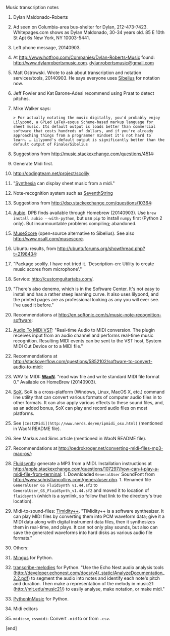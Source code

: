 Music transcription notes

 1. Dylan Maldonado-Roberts
 
   1. Ad seen on Columbia-area bus-shelter for Dylan, 212-473-7423. Whitepages.com shows as Dylan Maldonado, 30-34 years old.  85 E 10th St Apt 6s New York, NY 10003-5441.
   
   1. Left phone message, 20140903.
   
   1. At http://www.hotfrog.com/Companies/Dylan-Roberts-Music found: http://www.dylanrobertsmusic.com. dylanrobertsmusic@gmail.com

 1. Matt Ostrowski. Wrote to ask about transcription and notation services/tools, 20140903. He says everyone uses [Sibelius](http://www.sibelius.com/products/audioscore/ultimate.html) for notation now.
 
 1. Jeff Fowler and Kat Barone-Adesi recommend using Praat to detect pitches.
 
 1. Mike Walker says:

        > For actually notating the music digitally, you'd probably enjoy Lilypond, a GPLed LaTeX-esque Scheme-based markup language for sheet music. Its default output is loads better than commercial software that costs hundreds of dollars, and if you're already approaching things from a programmer mindset it's not hard to learn. … Lilypond's default output is significantly better than the default output of Finale/Sibelius

 1. Suggestions from http://music.stackexchange.com/questions/4514:

   1. Generate Midi first.
   1. http://codingteam.net/project/scolily
   1. "[Synthesia](http://synthesiagame.com/) can display sheet music from a midi."
   1. Note-recognition system such as [SeventhString](http://www.seventhstring.com/xscribe/overview.html)

 1. Suggestions from http://dsp.stackexchange.com/questions/10364:
 
   1. [Aubio](http://aubio.org/). DPB finds available through Homebrew (20140903). Use `brew install aubio --with-python`, but use `pip` to install `numpy` first (Python 2 only). But insurmountable problems compiling; abandoned.
   1. [MuseScore](http://musescore.org/) (open-source alternative to Sibelius). See also http://www.osalt.com/musescore.

 1. Ubuntu results, from http://ubuntuforums.org/showthread.php?t=2198434:
 
   1. "Package scolily. I have not tried it. 'Description-en: Utility to create music scores from microphone'."
   1. Service: http://customguitartabs.com/.
   1. "There's also denemo, which is in the Software Center. It's not easy to install and has a rather steep learning curve. It also uses lilypond, and the printed pages are as professional looking as any you will ever see. I've used it before."

 1. Recommendations at http://en.softonic.com/s/music-note-recognition-software:
 
   1. [Audio To MiDi VST](http://audio-to-midi-vst.en.softonic.com/): "Real-time Audio to MIDI conversion. The plugin receives input from an audio channel and performs real-time music recognition. Resulting MIDI events can be sent to the VST host, System MIDI Out Device or to a MIDI file."

 1. Recommendations at http://stackoverflow.com/questions/5852102/software-to-convert-audio-to-midi:
 
   1. WAV to MIDI: **[WaoN](http://waon.sourceforge.net/)**. "read wav file and write standard MIDI file format 0." Available on HomeBrew (20140903).
   1. [SoX](http://sox.sourceforge.net/). SoX is a cross-platform (Windows, Linux, MacOS X, etc.) command line utility that can convert various formats of computer audio files in to other formats. It can also apply various effects to these sound files, and, as an added bonus, SoX can play and record audio files on most platforms.
   1. See `[Inst2Midi](http://www.nerds.de/en/ipmidi_osx.html)` (mentioned in WaoN README file).
   1. See Markus and Sims article (mentioned in WaoN README file).

 1. Recommendations at http://pedrokroger.net/converting-midi-files-mp3-mac-os/:
 
   1. [Fluidsynth](https://sourceforge.net/apps/trac/fluidsynth/): generate a MP3 from a MIDI. Installation instructions at http://apple.stackexchange.com/questions/107297/how-can-i-play-a-midi-file-from-terminal:
     1. Downloaded `GeneralUser` SoundFont from http://www.schristiancollins.com/generaluser.php.
     1. Renamed file `GeneralUser GS FluidSynth v1.44.sf2` to `GeneralUser_GS_FluidSynth_v1.44.sf2` and moved it to location of `fluidsynth` (which is a symlink, so follow that link to the directory's true location).
   1. Midi-to-sound-files: [Timidity++](http://timidity.sourceforge.net/#info). "TiMidity++ is a software synthesizer. It can play MIDI files by converting them into PCM waveform data; give it a MIDI data along with digital instrument data files, then it synthesizes them in real-time, and plays. It can not only play sounds, but also can save the generated waveforms into hard disks as various audio file formats."

 1. Others:
 
   1. [Mingus](https://code.google.com/p/mingus/) for Python.
   1. [transcribe-melodies](https://code.google.com/p/transcribe-melodies/) for Python. "Use the Echo Nest audio analysis tools (http://developer.echonest.com/docs/v4/_static/AnalyzeDocumentation_2.2.pdf) to segment the audio into notes and identify each note's pitch and duration. Then make a representation of the melody in music21 (http://mit.edu/music21/) to easily analyse, make notation, or make midi."
   1. [PythonInMusic](https://wiki.python.org/moin/PythonInMusic) for Python. 

 1. Midi editors
 
   1. `midicsv`, `csvmidi`: Convert `.mid` to or from `.csv`.

[end]